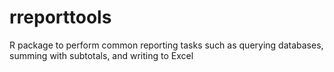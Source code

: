 rreporttools
============

R package to perform common reporting tasks such as querying databases, summing with subtotals, and writing to Excel

